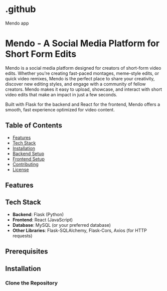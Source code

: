 # .github
Mendo app 

# Mendo - A Social Media Platform for Short Form Edits

Mendo is a social media platform designed for creators of short-form video edits. Whether you're creating fast-paced montages, meme-style edits, or quick video remixes, Mendo is the perfect place to share your creativity, discover new editing styles, and engage with a community of fellow creators. Mendo makes it easy to upload, showcase, and interact with short video edits that make an impact in just a few seconds.

Built with Flask for the backend and React for the frontend, Mendo offers a smooth, fast experience optimized for video content.

## Table of Contents

- [Features](#features)
- [Tech Stack](#tech-stack)
- [Installation](#installation)
- [Backend Setup](#backend-setup)
- [Frontend Setup](#frontend-setup)
- [Contributing](#contributing)
- [License](#license)

## Features

<!-- List of FEATURES will be added here -->

## Tech Stack

- **Backend**: Flask (Python)
- **Frontend**: React (JavaScript)
- **Database**: MySQL (or your preferred database)
- **Other Libraries**: Flask-SQLAlchemy, Flask-Cors, Axios (for HTTP requests)

## Prerequisites

<!-- List of PREREQUISITS will be added here -->

## Installation

<!-- List of INSTALLATION steps will be added here -->

### Clone the Repository


